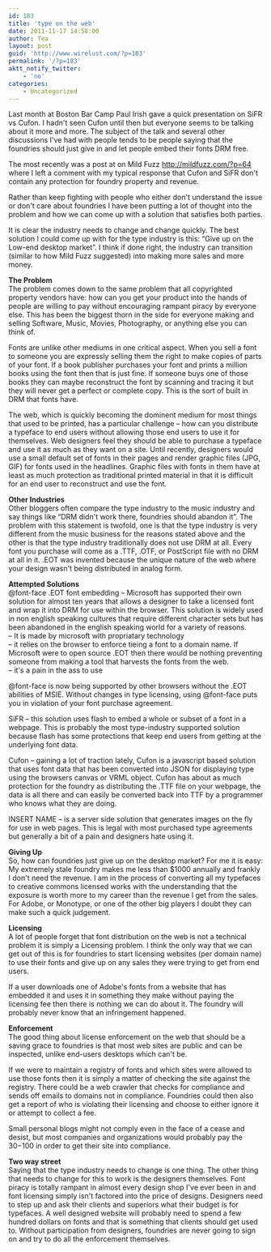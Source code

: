 ```yaml
---
id: 183
title: 'type on the web'
date: 2011-11-17 14:58:00
author: Tea
layout: post
guid: 'http://www.wirelust.com/?p=183'
permalink: '/?p=183'
aktt_notify_twitter:
    - 'no'
categories:
    - Uncategorized
---
```


Last month at Boston Bar Camp Paul Irish gave a quick presentation on SiFR vs Cufon. I hadn't seen Cufon until then but everyone seems to be talking about it more and more. The subject of the talk and several other discussions I've had with people tends to be people saying that the foundries should just give in and let people embed their fonts DRM free.

The most recently was a post at on Mild Fuzz http://mildfuzz.com/?p=64 where I left a comment with my typical response that Cufon and SiFR don't contain any protection for foundry property and revenue.

Rather than keep fighting with people who either don't understand the issue or don't care about foundries I have been putting a lot of thought into the problem and how we can come up with a solution that satisfies both parties.

It is clear the industry needs to change and change quickly. The best solution I could come up with for the type industry is this: “Give up on the Low-end desktop market”. I think if done right, the industry can transition (similar to how Mild Fuzz suggested) into making more sales and more money.

**The Problem**  
The problem comes down to the same problem that all copyrighted property vendors have: how can you get your product into the hands of people are willing to pay without encouraging rampant piracy by everyone else. This has been the biggest thorn in the side for everyone making and selling Software, Music, Movies, Photography, or anything else you can think of.

Fonts are unlike other mediums in one critical aspect. When you sell a font to someone you are expressly selling them the right to make copies of parts of your font. If a book publisher purchases your font and prints a million books using the font then that is just fine. If someone buys one of those books they can maybe reconstruct the font by scanning and tracing it but they will never get a perfect or complete copy. This is the sort of built in DRM that fonts have.

The web, which is quickly becoming the dominent medium for most things that used to be printed, has a particular challenge – how can you distribute a typeface to end users without allowing those end users to use it for themselves. Web designers feel they should be able to purchase a typeface and use it as much as they want on a site. Until recently, designers would use a small default set of fonts in their pages and render graphic files (JPG, GIF) for fonts used in the headlines. Graphic files with fonts in them have at least as much protection as traditional printed material in that it is difficult for an end user to reconstruct and use the font.

**Other Industries**  
Other bloggers often compare the type industry to the music industry and say things like “DRM didn't work there, foundries should abandon it”. The problem with this statement is twofold, one is that the type industry is very different from the music business for the reasons stated above and the other is that the type industry traditionally does not use DRM at all. Every font you purchase will come as a .TTF, .OTF, or PostScript file with no DRM at all in it. .EOT was invented because the unique nature of the web where your design wasn't being distributed in analog form.

**Attempted Solutions**  
@font-face .EOT font embedding – Microsoft has supported their own solution for almost ten years that allows a designer to take a licensed font and wrap it into DRM for use within the browser. This solution is widely used in non english speaking cultures that require different character sets but has been abandoned in the english speaking world for a variety of reasons.  
 – It is made by microsoft with propriatary technology  
 – it relies on the browser to enforce tieing a font to a domain name. If Microsoft were to open source .EOT then there would be nothing preventing someone from making a tool that harvests the fonts from the web.  
 – it's a pain in the ass to use

@font-face is now being supported by other browsers without the .EOT abilities of MSIE. Without changes in type licensing, using @font-face puts you in violation of your font purchase agreement.

SiFR – this solution uses flash to embed a whole or subset of a font in a webpage. This is probably the most type-industry supported solution because flash has some protections that keep end users from getting at the underlying font data.

Cufon – gaining a lot of traction lately, Cufon is a javascript based solution that uses font data that has been converted into JSON for displaying type using the browsers canvas or VRML object. Cufon has about as much protection for the foundry as distributing the .TTF file on your webpage, the data is all there and can easily be converted back into TTF by a programmer who knows what they are doing.

INSERT NAME – is a server side solution that generates images on the fly for use in web pages. This is legal with most purchased type agreements but generally a bit of a pain and designers hate using it.

**Giving Up**  
So, how can foundries just give up on the desktop market? For me it is easy: My extremely stale foundry makes me less than $1000 annually and frankly I don't need the revenue. I am in the process of converting all my typefaces to creative commons licensed works with the understanding that the exposure is worth more to my career than the revenue I get from the sales. For Adobe, or Monotype, or one of the other big players I doubt they can make such a quick judgement.

**Licensing**  
A lot of people forget that font distribution on the web is not a technical problem it is simply a Licensing problem. I think the only way that we can get out of this is for foundries to start licensing websites (per domain name) to use their fonts and give up on any sales they were trying to get from end users.

If a user downloads one of Adobe's fonts from a website that has embedded it and uses it in something they make without paying the licensing fee then there is nothing we can do about it. The foundry will probably never know that an infringement happened.

**Enforcement**  
The good thing about license enforcement on the web that should be a saving grace to foundries is that most web sites are public and can be inspected, unlike end-users desktops which can't be.

If we were to maintain a registry of fonts and which sites were allowed to use those fonts then it is simply a matter of checking the site against the registry. There could be a web crawler that checks for compliance and sends off emails to domains not in compliance. Foundries could then also get a report of who is violating their licensing and choose to either ignore it or attempt to collect a fee.

Small personal blogs might not comply even in the face of a cease and desist, but most companies and organizations would probably pay the $30-$100 in order to get their site into compliance.

**Two way street**  
Saying that the type industry needs to change is one thing. The other thing that needs to change for this to work is the designers themselves. Font piracy is totally rampant in almost every design shop I've ever been in and font licensing simply isn't factored into the price of designs. Designers need to step up and ask their clients and superiors what their budget is for typefaces. A well designed website will probably need to spend a few hundred dollars on fonts and that is something that clients should get used to. Without participation from designers, foundries are never going to sign on and try to do all the enforcement themselves.